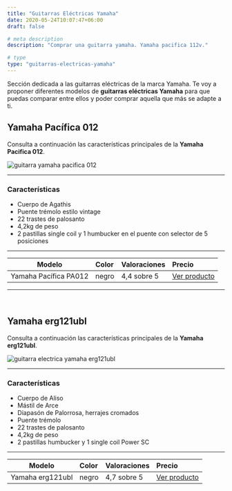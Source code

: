 ```yaml
---
title: "Guitarras Eléctricas Yamaha"
date: 2020-05-24T10:07:47+06:00
draft: false

# meta description
description: "Comprar una guitarra yamaha. Yamaha pacifica 112v."

# type
type: "guitarras-electricas-yamaha"
---
```


Sección dedicada a las guitarras eléctricas de la marca Yamaha. Te voy a proponer diferentes modelos de **guitarras eléctricas Yamaha** para que puedas comparar entre ellos y poder comprar aquella que más se adapte a ti.

## Yamaha Pacífica 012

Consulta a continuación las características principales de la **Yamaha Pacifica 012**.

![guitarra yamaha pacifica 012](../../images/post/yamaha_pacifica_012_opt.jpg)

<hr>

### Características

* Cuerpo de Agathis
* Puente trémolo estilo vintage
* 22 trastes de palosanto
* 4,2kg de peso
* 2 pastillas single coil y 1 humbucker en el puente con selector de 5 posiciones

<hr>

| Modelo        | Color    | Valoraciones | Precio |      
| ------------- |:-------------|:-------------|:-------------
| Yamaha Pacífica PA012	   	   | negro | 4,4 sobre 5 | [Ver producto](https://amzn.to/3bLizRn)	

<hr>

&nbsp;

## Yamaha erg121ubl

Consulta a continuación las características principales de la **Yamaha erg121ubl**.

![guitarra electrica yamaha erg121ubl](../../images/post/yamaha-erg121ubl.png)

<hr>

### Características

* Cuerpo de Aliso 
* Mástil de Arce
* Diapasón de Palorrosa, herrajes cromados
* Puente trémolo
* 22 trastes de palosanto
* 4,2kg de peso
* 2 pastillas humbucker y 1 single coil Power SC

<hr>

| Modelo        | Color    | Valoraciones | Precio |      
| ------------- |:-------------|:-------------|:-------------
| Yamaha erg121ubl	   	   | negro | 4,7 sobre 5 | [Ver producto](https://amzn.to/3gcVbjj)